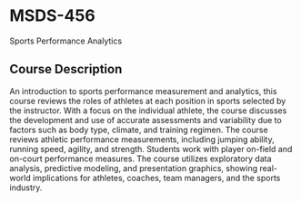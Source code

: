 # MSDS-456
Sports Performance Analytics

## Course Description
An introduction to sports performance measurement and analytics, this course reviews the roles of athletes at each position in sports selected by the instructor. With a focus on the individual athlete, the course discusses the development and use of accurate assessments and variability due to factors such as body type, climate, and training regimen. The course reviews athletic performance measurements, including jumping ability, running speed, agility, and strength. Students work with player on-field and on-court performance measures. The course utilizes exploratory data analysis, predictive modeling, and presentation graphics, showing real-world implications for athletes, coaches, team managers, and the sports industry.
